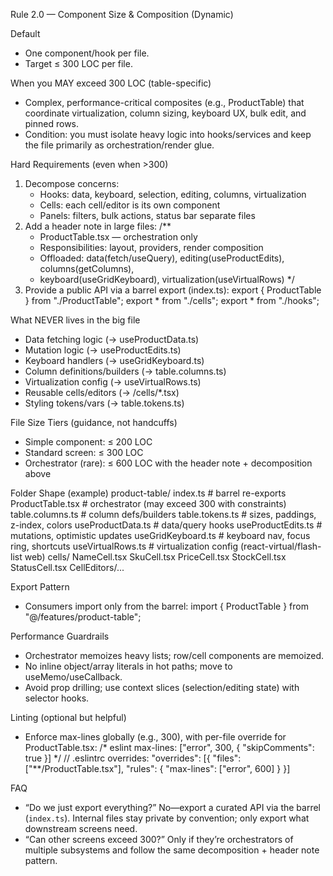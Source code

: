 Rule 2.0 — Component Size & Composition (Dynamic)

Default
- One component/hook per file.
- Target ≤ 300 LOC per file.

When you MAY exceed 300 LOC (table-specific)
- Complex, performance-critical composites (e.g., ProductTable) that coordinate
  virtualization, column sizing, keyboard UX, bulk edit, and pinned rows.
- Condition: you must isolate heavy logic into hooks/services and keep the file
  primarily as orchestration/render glue.

Hard Requirements (even when >300)
1) Decompose concerns:
   - Hooks: data, keyboard, selection, editing, columns, virtualization
   - Cells: each cell/editor is its own component
   - Panels: filters, bulk actions, status bar separate files
2) Add a header note in large files:
   /**
    * ProductTable.tsx — orchestration only
    * Responsibilities: layout, providers, render composition
    * Offloaded: data(fetch/useQuery), editing(useProductEdits), columns(getColumns),
    * keyboard(useGridKeyboard), virtualization(useVirtualRows)
    */
3) Provide a public API via a barrel export (index.ts):
   export { ProductTable } from "./ProductTable";
   export * from "./cells";
   export * from "./hooks";

What NEVER lives in the big file
- Data fetching logic (→ useProductData.ts)
- Mutation logic (→ useProductEdits.ts)
- Keyboard handlers (→ useGridKeyboard.ts)
- Column definitions/builders (→ table.columns.ts)
- Virtualization config (→ useVirtualRows.ts)
- Reusable cells/editors (→ /cells/*.tsx)
- Styling tokens/vars (→ table.tokens.ts)

File Size Tiers (guidance, not handcuffs)
- Simple component: ≤ 200 LOC
- Standard screen: ≤ 300 LOC
- Orchestrator (rare): ≤ 600 LOC with the header note + decomposition above

Folder Shape (example)
product-table/
  index.ts                # barrel re-exports
  ProductTable.tsx        # orchestrator (may exceed 300 with constraints)
  table.columns.ts        # column defs/builders
  table.tokens.ts         # sizes, paddings, z-index, colors
  useProductData.ts       # data/query hooks
  useProductEdits.ts      # mutations, optimistic updates
  useGridKeyboard.ts      # keyboard nav, focus ring, shortcuts
  useVirtualRows.ts       # virtualization config (react-virtual/flash-list web)
  cells/
    NameCell.tsx
    SkuCell.tsx
    PriceCell.tsx
    StockCell.tsx
    StatusCell.tsx
    CellEditors/...

Export Pattern
- Consumers import only from the barrel:
  import { ProductTable } from "@/features/product-table";

Performance Guardrails
- Orchestrator memoizes heavy lists; row/cell components are memoized.
- No inline object/array literals in hot paths; move to useMemo/useCallback.
- Avoid prop drilling; use context slices (selection/editing state) with selector hooks.

Linting (optional but helpful)
- Enforce max-lines globally (e.g., 300), with per-file override for ProductTable.tsx:
  /* eslint max-lines: ["error", 300, { "skipComments": true }] */
  // .eslintrc overrides:
  "overrides": [{ "files": ["**/ProductTable.tsx"], "rules": { "max-lines": ["error", 600] } }]

FAQ
- “Do we just export everything?” No—export a curated API via the barrel (`index.ts`).
  Internal files stay private by convention; only export what downstream screens need.
- “Can other screens exceed 300?” Only if they’re orchestrators of multiple subsystems
  and follow the same decomposition + header note pattern.
